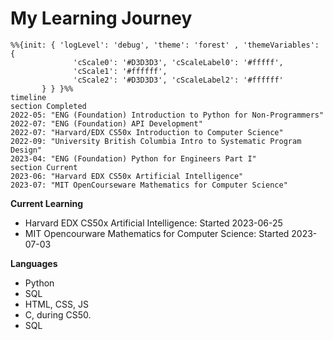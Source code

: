 # My Learning Journey

```mermaid
%%{init: { 'logLevel': 'debug', 'theme': 'forest' , 'themeVariables': {
              'cScale0': '#D3D3D3', 'cScaleLabel0': '#fffff',
              'cScale1': '#ffffff',
              'cScale2': '#D3D3D3', 'cScaleLabel2': '#ffffff'
       } } }%%
timeline
section Completed
2022-05: "ENG (Foundation) Introduction to Python for Non-Programmers"
2022-07: "ENG (Foundation) API Development"
2022-07: "Harvard/EDX CS50x Introduction to Computer Science"
2022-09: "University British Columbia Intro to Systematic Program Design"
2023-04: "ENG (Foundation) Python for Engineers Part I"
section Current
2023-06: "Harvard EDX CS50x Artificial Intelligence"
2023-07: "MIT OpenCourseware Mathematics for Computer Science"
```

**Current Learning**
- Harvard EDX CS50x Artificial Intelligence: Started 2023-06-25
- MIT Opencourware Mathematics for Computer Science: Started 2023-07-03

**Languages** 
- Python
- SQL
- HTML, CSS, JS
- C, during CS50.
- SQL
